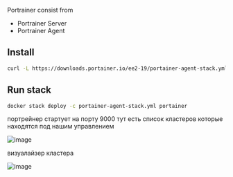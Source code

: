 Portrainer consist from
- Portrainer Server
- Portrainer Agent

## Install

```bash
curl -L https://downloads.portainer.io/ee2-19/portainer-agent-stack.yml -o portainer-agent-stack.yml
```

## Run stack
```bash
docker stack deploy -c portainer-agent-stack.yml portainer
```

портрейнер стартует на порту 9000 тут есть список кластеров которые находятся под нашим управлением

![image](https://github.com/dark-tulip/docker-course-stepik/assets/89765480/53228bb3-f88e-4943-9b77-d41c1bf45956)

визуалайзер кластера

![image](https://github.com/dark-tulip/docker-course-stepik/assets/89765480/e775ecef-f0f5-4eaa-8328-90e049c835a9)

